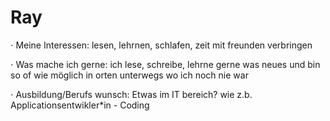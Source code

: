 # Ray

⋅ Meine Interessen: lesen, lehrnen, schlafen, zeit mit freunden verbringen

⋅ Was mache ich gerne: ich lese, schreibe, lehrne gerne was neues und bin so of wie möglich in orten unterwegs wo ich noch nie war

⋅ Ausbildung/Berufs wunsch: Etwas im IT bereich? wie z.b. Applicationsentwikler*in - Coding
